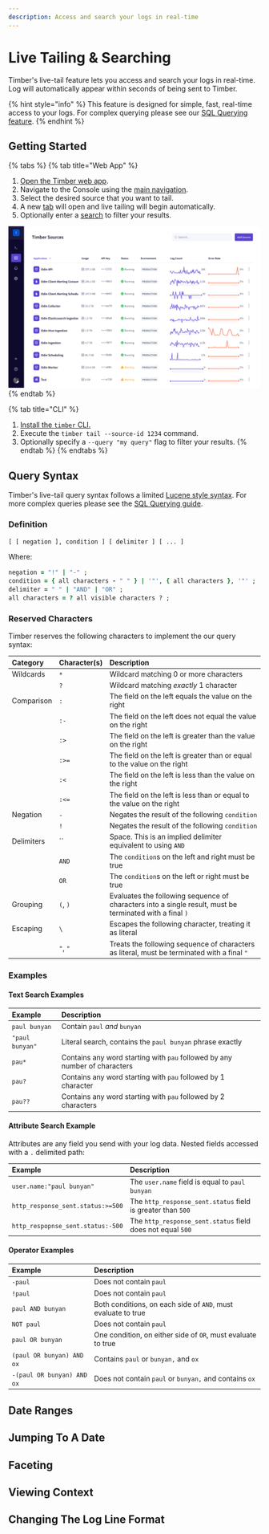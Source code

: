 ```yaml
---
description: Access and search your logs in real-time
---
```


# Live Tailing & Searching

Timber's live-tail feature lets you access and search your logs in real-time. Log will automatically appear within seconds of being sent to Timber.

{% hint style="info" %}
This feature is designed for simple, fast, real-time access to your logs. For complex querying please see our [SQL Querying feature](sql-querying.md).
{% endhint %}

## Getting Started

{% tabs %}
{% tab title="Web App" %}
1. [Open the Timber web app](https://app.timber.io).
2. Navigate to the Console using the [main navigation](../clients/web-app/#main-navigation).
3. Select the desired source that you want to tail.
4. A new [tab](../clients/web-app/#tabs) will open and live tailing will begin automatically.
5. Optionally enter a [search](live-tailing.md#query-syntax) to filter your results.

![Timber Web App Live Tail Demo](../.gitbook/assets/live-tailing.gif)
{% endtab %}

{% tab title="CLI" %}
1. [Install the `timber` CLI.](../clients/cli/#installation)
2. Execute the `timber tail --source-id 1234`  command.
3. Optionally specify a `--query "my query"` flag to filter your results.
{% endtab %}
{% endtabs %}

## Query Syntax

Timber's live-tail query syntax follows a limited [Lucene style syntax](https://lucene.apache.org/core/2_9_4/queryparsersyntax.html). For more complex queries please see the [SQL Querying guide](sql-querying.md).

### Definition

```text
[ [ negation ], condition ] [ delimiter ] [ ... ]
```

Where:

```ruby
negation = "!" | "-" ;
condition = { all characters - " " } | '"', { all characters }, '"' ;
delimiter = " " | "AND" | "OR" ;
all characters = ? all visible characters ? ;
```

### Reserved Characters

Timber reserves the following characters to implement the our query syntax:

| Category | Character\(s\) | Description |
| :--- | :--- | :--- |
| Wildcards | `*` | Wildcard matching 0 or more characters |
|  | `?` | Wildcard matching _exactly_ 1 character |
| Comparison | `:` | The field on the left equals the value on the right |
|  | `:-` | The field on the left does not equal the value on the right |
|  | `:>` | The field on the left is greater than the value on the right |
|  | `:>=` | The field on the left is greater than or equal to the value on the right |
|  | `:<` | The field on the left is less than the value on the right |
|  | `:<=` | The field on the left is less than or equal to the value on the right |
| Negation | `-` | Negates the result of the following `condition` |
|  | `!` | Negates the result of the following `condition` |
| Delimiters |  `` | Space. This is an implied delimiter equivalent to using `AND` |
|  | `AND` | The `condition`s on the left and right must be true |
|  | `OR` | The `condition`s on the left or right must be true  |
| Grouping | `(`, `)` | Evaluates the following sequence of characters into a single result, must be terminated with a final `)` |
| Escaping | `\` | Escapes the following character, treating it as literal |
|  | `"`, `"` | Treats the following sequence of characters as literal, must be terminated with a final `"` |

### Examples

#### Text Search Examples

| Example | Description |
| :--- | :--- |
| `paul bunyan` | Contain `paul` _and_ `bunyan` |
| `"paul bunyan"` | Literal search, contains the `paul bunyan` phrase exactly |
| `pau*` | Contains any word starting with `pau` followed by any number of characters |
| `pau?` | Contains any word starting with `pau` followed by 1 character |
| `pau??` | Contains any word starting with `pau` followed by 2 characters |

#### Attribute Search Example

Attributes are any field you send with your log data. Nested fields accessed with a `.` delimited path:

| Example | Description |
| :--- | :--- |
| `user.name:"paul bunyan"` | The `user.name` field is equal to `paul bunyan` |
| `http_response_sent.status:>=500` | The `http_response_sent.status` field is greater than `500` |
| `http_respopnse_sent.status:-500` | The `http_response_sent.status` field does not equal `500` |

#### Operator Examples

| Example | Description |
| :--- | :--- |
| `-paul` | Does not contain `paul` |
| `!paul` | Does not contain `paul` |
| `paul AND bunyan` | Both conditions, on each side of `AND`, must evaluate to true |
| `NOT paul` | Does not contain `paul` |
| `paul OR bunyan` | One condition, on either side of `OR`, must evaluate to true |
| `(paul OR bunyan) AND ox` | Contains `paul` or `bunyan,` and `ox` |
| `-(paul OR bunyan) AND ox` | Does not contain `paul` or `bunyan,` and contains `ox` |

## Date Ranges

## Jumping To A Date

## Faceting

## Viewing Context

## Changing The Log Line Format

## 



